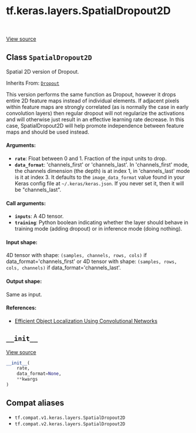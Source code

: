 <div itemscope itemtype="http://developers.google.com/ReferenceObject">
<meta itemprop="name" content="tf.keras.layers.SpatialDropout2D" />
<meta itemprop="path" content="Stable" />
<meta itemprop="property" content="__init__"/>
</div>

# tf.keras.layers.SpatialDropout2D

<!-- Insert buttons and diff -->

<table class="tfo-notebook-buttons tfo-api" align="left">
</table>

<a target="_blank" href="/code/stable/tensorflow/python/keras/layers/core.py">View source</a>



## Class `SpatialDropout2D`

Spatial 2D version of Dropout.

Inherits From: [`Dropout`](../../../tf/keras/layers/Dropout.md)

<!-- Placeholder for "Used in" -->

This version performs the same function as Dropout, however it drops
entire 2D feature maps instead of individual elements. If adjacent pixels
within feature maps are strongly correlated (as is normally the case in
early convolution layers) then regular dropout will not regularize the
activations and will otherwise just result in an effective learning rate
decrease. In this case, SpatialDropout2D will help promote independence
between feature maps and should be used instead.

#### Arguments:


* <b>`rate`</b>: Float between 0 and 1. Fraction of the input units to drop.
* <b>`data_format`</b>: 'channels_first' or 'channels_last'.
  In 'channels_first' mode, the channels dimension
  (the depth) is at index 1,
  in 'channels_last' mode is it at index 3.
  It defaults to the `image_data_format` value found in your
  Keras config file at `~/.keras/keras.json`.
  If you never set it, then it will be "channels_last".


#### Call arguments:


* <b>`inputs`</b>: A 4D tensor.
* <b>`training`</b>: Python boolean indicating whether the layer should behave in
  training mode (adding dropout) or in inference mode (doing nothing).


#### Input shape:

4D tensor with shape:
`(samples, channels, rows, cols)` if data_format='channels_first'
or 4D tensor with shape:
`(samples, rows, cols, channels)` if data_format='channels_last'.



#### Output shape:

Same as input.



#### References:

- [Efficient Object Localization Using Convolutional
  Networks](https://arxiv.org/abs/1411.4280)


<h2 id="__init__"><code>__init__</code></h2>

<a target="_blank" href="/code/stable/tensorflow/python/keras/layers/core.py">View source</a>

``` python
__init__(
    rate,
    data_format=None,
    **kwargs
)
```








## Compat aliases

* `tf.compat.v1.keras.layers.SpatialDropout2D`
* `tf.compat.v2.keras.layers.SpatialDropout2D`

